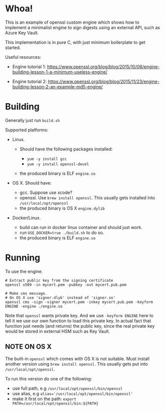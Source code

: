 # Whoa!

This is an example of openssl custom  engine which shows how to implement a 
minimalist engine to sign digests using an external API, such as Azure Key Vault.

This implementation is in pure C, with just minimum boilerplate to get
started.

Useful resources:

- Engine tutorial 1:
   https://www.openssl.org/blog/blog/2015/10/08/engine-building-lesson-1-a-minimum-useless-engine/

- Engine tutorial 2:
  https://www.openssl.org/blog/blog/2015/11/23/engine-building-lesson-2-an-example-md5-engine/

# Building

Generally just run `build.sh`

Supported platforms:

- Linux. 

    - Should have the following packages installed:
        - `yum -y install gcc`
        - `yum -y install openssl-devel`

    - the produced binary is ELF `engine.so`
    

- OS X. Should have:

    - gcc. Suppose use xcode?
    - openssl. Use `brew install openssl`. This usually gets installed into
      `/usr/local/opt/openssl`
    - the produced binary is OS X `engine.dylib`

- Docker/Linux.

    - build can run in docker linux container and should just work.
    - run `USE_DOCKER=true ./build.sh` to do so.
    - the produced binary is ELF `engine.so`


# Running

To use the engine.

```
# Extract public key from the signing certificate
openssl x509 -in mycert.pem -pubkey -out mycert.pub.pem
```

```
# Make cms message.
# On OS X use 'signer.dlyb' instead of 'signer.so'
openssl cms -sign -signer mycert.pem -inkey mycert.pub.pem -keyform ENGINE -engine ./engine.so
```

Note that `openssl` wants private key. And we use `-keyform ENGINE` here
to tell it we use our own function to load this private key. In actual
fact that function just needs (and returns) the public key, since the
real private key would be stored in external HSM such as Key Vault.

## NOTE ON OS X

The built-in `openssl` which comes with OS X is not suitable.
Must install another version using `brew install openssl`.
This usually gets put into `/usr/local/opt/openssl`. 

To run this version do one of the following:

- use full path, e.g `/usr/local/opt/openssl/bin/openssl`
- use alias, e.g `alias='/usr/local/opt/openssl/bin/openssl'`
- make it first on the path: `export PATH=/usr/local/opt/openssl/bin:${PATH}`


 
